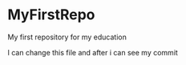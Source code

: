 # MyFirstRepo
My first repository for my education

I can change this file and after i can see my commit

